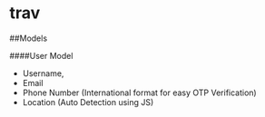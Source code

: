 # trav

##Models

####User Model
- Username,
- Email
- Phone Number (International format for easy OTP Verification)
- Location (Auto Detection using JS)
